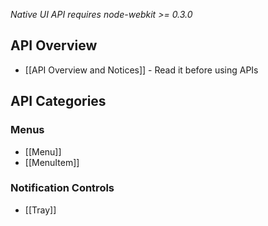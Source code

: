 _Native UI API requires node-webkit >= 0.3.0_

## API Overview

* [[API Overview and Notices]] - Read it before using APIs

## API Categories

### Menus

* [[Menu]]
* [[MenuItem]]

### Notification Controls
* [[Tray]]